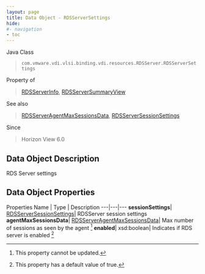 ```yaml
---
layout: page
title: Data Object - RDSServerSettings
hide:
#- navigation
- toc
---
```






Java Class
> `com.vmware.vdi.vlsi.binding.vdi.resources.RDSServer.RDSServerSettings`

Property of
> [RDSServerInfo](vdi.resources.RDSServer.RDSServerInfo.md#field_detail), [RDSServerSummaryView](vdi.resources.RDSServer.RDSServerSummaryView.md#field_detail)

See also
> [RDSServerAgentMaxSessionsData](vdi.resources.RDSServer.AgentMaxSessionsData.md), [RDSServerSessionSettings](vdi.resources.RDSServer.RDSServerSessionSettings.md)

Since
> Horizon View 6.0


## Data Object Description

RDS Server settings

## Data Object Properties
Properties
Name |  Type |  Description
---|---|---
**sessionSettings**| [RDSServerSessionSettings](vdi.resources.RDSServer.RDSServerSessionSettings.md)|  RDSServer session settings
**agentMaxSessionsData**| [RDSServerAgentMaxSessionsData](vdi.resources.RDSServer.AgentMaxSessionsData.md)|  Max number of sessions as seen by the agent [^2]
**enabled**|  xsd:boolean|  Indicates if RDS server is enabled [^6]
 


 


[^2]: This property cannot be updated.
[^6]: This property has a default value of true.